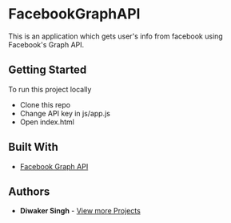 # FacebookGraphAPI

This is an application which gets user's info from facebook using Facebook's Graph API.

## Getting Started

To run this project locally
* Clone this repo
* Change API key in js/app.js
* Open index.html

## Built With

* [Facebook Graph API](https://developers.facebook.com/docs/graph-api/)

## Authors

* **Diwaker Singh** - [View more Projects](https://github.com/theinnovativemind?tab=repositories)